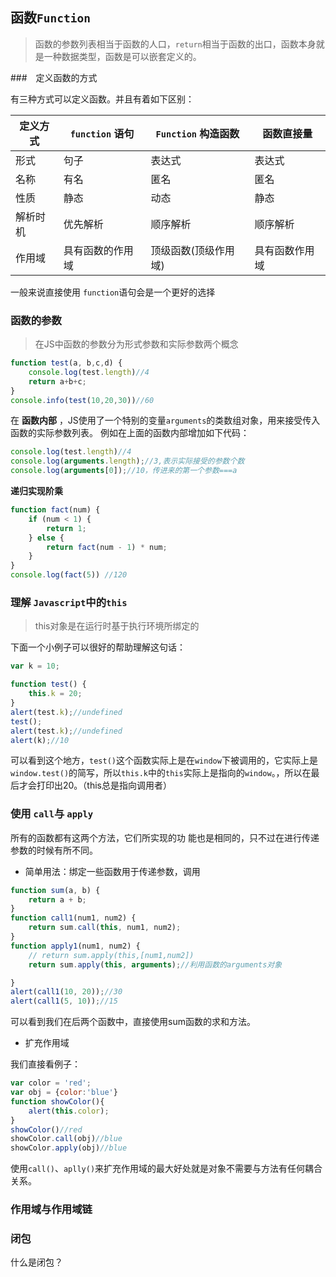 
## 函数`Function`

> 函数的参数列表相当于函数的人口，`return`相当于函数的出口，函数本身就是一种数据类型，函数是可以嵌套定义的。

###　定义函数的方式

有三种方式可以定义函数。并且有着如下区别：

| 定义方式 | `function` 语句 | `Function` 构造函数 | 函数直接量|
|----|---|----|------|
| 形式 | 句子 |表达式 | 表达式 |
| 名称 | 有名 | 匿名 | 匿名|
| 性质 | 静态 | 动态 | 静态|
| 解析时机 | 优先解析 | 顺序解析 | 顺序解析 |
| 作用域 | 具有函数的作用域 | 顶级函数(顶级作用域)| 具有函数作用域 |

一般来说直接使用 `function`语句会是一个更好的选择

### 函数的参数

> 在JS中函数的参数分为形式参数和实际参数两个概念


```js
function test(a, b,c,d) {
    console.log(test.length)//4
    return a+b+c;
}
console.info(test(10,20,30))//60
```

在 **函数内部** ，JS使用了一个特别的变量`arguments`的类数组对象，用来接受传入函数的实际参数列表。
例如在上面的函数内部增加如下代码：

```js
console.log(test.length)//4
console.log(arguments.length);//3,表示实际接受的参数个数
console.log(arguments[0]);//10，传进来的第一个参数===a
```

**递归实现阶乘**

```js
function fact(num) {
    if (num < 1) {
        return 1;
    } else {
        return fact(num - 1) * num;
    }
}
console.log(fact(5)) //120
```

### 理解 `Javascript`中的`this`

> this对象是在运行时基于执行环境所绑定的

下面一个小例子可以很好的帮助理解这句话：

```js
var k = 10;

function test() {
    this.k = 20;
}
alert(test.k);//undefined
test();
alert(test.k);//undefined
alert(k);//10
```
可以看到这个地方，`test()`这个函数实际上是在`window`下被调用的，它实际上是`window.test()`的简写，所以`this.k`中的`this`实际上是指向的`window`。，所以在最后才会打印出20。（this总是指向调用者）


### 使用 `call`与 `apply`

所有的函数都有这两个方法，它们所实现的功 能也是相同的，只不过在进行传递参数的时候有所不同。

- 简单用法：绑定一些函数用于传递参数，调用

```js
function sum(a, b) {
    return a + b;
}
function call1(num1, num2) {
    return sum.call(this, num1, num2);
}
function apply1(num1, num2) {
    // return sum.apply(this,[num1,num2])
    return sum.apply(this, arguments);//利用函数的arguments对象

}
alert(call1(10, 20));//30
alert(call1(5, 10));//15
```
可以看到我们在后两个函数中，直接使用sum函数的求和方法。


- 扩充作用域

我们直接看例子：

```js
var color = 'red';
var obj = {color:'blue'}
function showColor(){
    alert(this.color);
}
showColor()//red
showColor.call(obj)//blue
showColor.apply(obj)//blue
```
使用`call()`、`aplly()`来扩充作用域的最大好处就是对象不需要与方法有任何耦合关系。

 
### 作用域与作用域链


### 闭包

什么是闭包？
